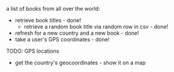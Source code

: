 a list of books from all over the world:

- retrieve book titles - done!
  - retrieve a random book title via random row in csv - done!
- refresh for a new country and a new book - done!
- take a user's GPS coordinates - done!

TODO:
GPS locations
- get the country's geocoordinates - show it on a map
